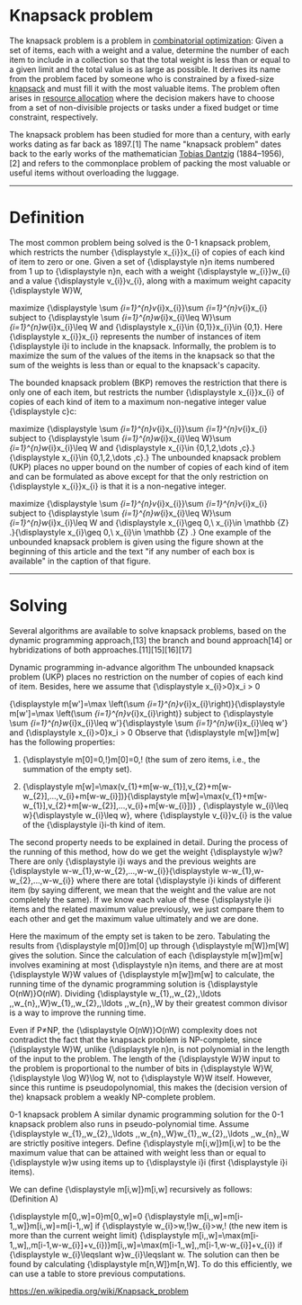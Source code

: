 # Knapsack problem

The knapsack problem is a problem in [combinatorial optimization](https://en.wikipedia.org/wiki/Combinatorial_optimization): Given a set of items, each with a weight and a value, determine the number of each item to include in a collection so that the total weight is less than or equal to a given limit and the total value is as large as possible. It derives its name from the problem faced by someone who is constrained by a fixed-size [knapsack](https://en.wikipedia.org/wiki/Knapsack) and must fill it with the most valuable items. The problem often arises in [resource allocation](https://en.wikipedia.org/wiki/Resource_allocation) where the decision makers have to choose from a set of non-divisible projects or tasks under a fixed budget or time constraint, respectively.

The knapsack problem has been studied for more than a century, with early works dating as far back as 1897.[1] The name "knapsack problem" dates back to the early works of the mathematician [Tobias Dantzig](https://en.wikipedia.org/wiki/Tobias_Dantzig) (1884–1956),[2] and refers to the commonplace problem of packing the most valuable or useful items without overloading the luggage.

------

# Definition
The most common problem being solved is the 0-1 knapsack problem, which restricts the number {\displaystyle x_{i}}x_{i} of copies of each kind of item to zero or one. Given a set of {\displaystyle n}n items numbered from 1 up to {\displaystyle n}n, each with a weight {\displaystyle w_{i}}w_{i} and a value {\displaystyle v_{i}}v_{i}, along with a maximum weight capacity {\displaystyle W}W,

maximize {\displaystyle \sum _{i=1}^{n}v_{i}x_{i}}\sum _{i=1}^{n}v_{i}x_{i}
subject to {\displaystyle \sum _{i=1}^{n}w_{i}x_{i}\leq W}\sum _{i=1}^{n}w_{i}x_{i}\leq W and {\displaystyle x_{i}\in \{0,1\}}x_{i}\in \{0,1\}.
Here {\displaystyle x_{i}}x_{i} represents the number of instances of item {\displaystyle i}i to include in the knapsack. Informally, the problem is to maximize the sum of the values of the items in the knapsack so that the sum of the weights is less than or equal to the knapsack's capacity.

The bounded knapsack problem (BKP) removes the restriction that there is only one of each item, but restricts the number {\displaystyle x_{i}}x_{i} of copies of each kind of item to a maximum non-negative integer value {\displaystyle c}c:

maximize {\displaystyle \sum _{i=1}^{n}v_{i}x_{i}}\sum _{i=1}^{n}v_{i}x_{i}
subject to {\displaystyle \sum _{i=1}^{n}w_{i}x_{i}\leq W}\sum _{i=1}^{n}w_{i}x_{i}\leq W and {\displaystyle x_{i}\in \{0,1,2,\dots ,c\}.}{\displaystyle x_{i}\in \{0,1,2,\dots ,c\}.}
The unbounded knapsack problem (UKP) places no upper bound on the number of copies of each kind of item and can be formulated as above except for that the only restriction on {\displaystyle x_{i}}x_{i} is that it is a non-negative integer.

maximize {\displaystyle \sum _{i=1}^{n}v_{i}x_{i}}\sum _{i=1}^{n}v_{i}x_{i}
subject to {\displaystyle \sum _{i=1}^{n}w_{i}x_{i}\leq W}\sum _{i=1}^{n}w_{i}x_{i}\leq W and {\displaystyle x_{i}\geq 0,\ x_{i}\in \mathbb {Z} .}{\displaystyle x_{i}\geq 0,\ x_{i}\in \mathbb {Z} .}
One example of the unbounded knapsack problem is given using the figure shown at the beginning of this article and the text "if any number of each box is available" in the caption of that figure.


---------


# Solving
Several algorithms are available to solve knapsack problems, based on the dynamic programming approach,[13] the branch and bound approach[14] or hybridizations of both approaches.[11][15][16][17]

Dynamic programming in-advance algorithm
The unbounded knapsack problem (UKP) places no restriction on the number of copies of each kind of item. Besides, here we assume that {\displaystyle x_{i}>0}x_i > 0

{\displaystyle m[w']=\max \left(\sum _{i=1}^{n}v_{i}x_{i}\right)}{\displaystyle m[w']=\max \left(\sum _{i=1}^{n}v_{i}x_{i}\right)}
subject to {\displaystyle \sum _{i=1}^{n}w_{i}x_{i}\leq w'}{\displaystyle \sum _{i=1}^{n}w_{i}x_{i}\leq w'} and {\displaystyle x_{i}>0}x_i > 0
Observe that {\displaystyle m[w]}m[w] has the following properties:

1. {\displaystyle m[0]=0\,\!}m[0]=0\,\! (the sum of zero items, i.e., the summation of the empty set).

2. {\displaystyle m[w]=\max(v_{1}+m[w-w_{1}],v_{2}+m[w-w_{2}],...,v_{i}+m[w-w_{i}])}{\displaystyle m[w]=\max(v_{1}+m[w-w_{1}],v_{2}+m[w-w_{2}],...,v_{i}+m[w-w_{i}])} , {\displaystyle w_{i}\leq w}{\displaystyle w_{i}\leq w}, where {\displaystyle v_{i}}v_{i} is the value of the {\displaystyle i}i-th kind of item.

The second property needs to be explained in detail. During the process of the running of this method, how do we get the weight {\displaystyle w}w? There are only {\displaystyle i}i ways and the previous weights are {\displaystyle w-w_{1},w-w_{2},...,w-w_{i}}{\displaystyle w-w_{1},w-w_{2},...,w-w_{i}} where there are total {\displaystyle i}i kinds of different item (by saying different, we mean that the weight and the value are not completely the same). If we know each value of these {\displaystyle i}i items and the related maximum value previously, we just compare them to each other and get the maximum value ultimately and we are done.

Here the maximum of the empty set is taken to be zero. Tabulating the results from {\displaystyle m[0]}m[0] up through {\displaystyle m[W]}m[W] gives the solution. Since the calculation of each {\displaystyle m[w]}m[w] involves examining at most {\displaystyle n}n items, and there are at most {\displaystyle W}W values of {\displaystyle m[w]}m[w] to calculate, the running time of the dynamic programming solution is {\displaystyle O(nW)}O(nW). Dividing {\displaystyle w_{1},\,w_{2},\,\ldots ,\,w_{n},\,W}w_{1},\,w_{2},\,\ldots ,\,w_{n},\,W by their greatest common divisor is a way to improve the running time.

Even if P≠NP, the {\displaystyle O(nW)}O(nW) complexity does not contradict the fact that the knapsack problem is NP-complete, since {\displaystyle W}W, unlike {\displaystyle n}n, is not polynomial in the length of the input to the problem. The length of the {\displaystyle W}W input to the problem is proportional to the number of bits in {\displaystyle W}W, {\displaystyle \log W}\log W, not to {\displaystyle W}W itself. However, since this runtime is pseudopolynomial, this makes the (decision version of the) knapsack problem a weakly NP-complete problem.

0-1 knapsack problem
A similar dynamic programming solution for the 0-1 knapsack problem also runs in pseudo-polynomial time. Assume {\displaystyle w_{1},\,w_{2},\,\ldots ,\,w_{n},\,W}w_{1},\,w_{2},\,\ldots ,\,w_{n},\,W are strictly positive integers. Define {\displaystyle m[i,w]}m[i,w] to be the maximum value that can be attained with weight less than or equal to {\displaystyle w}w using items up to {\displaystyle i}i (first {\displaystyle i}i items).

We can define {\displaystyle m[i,w]}m[i,w] recursively as follows: (Definition A)

{\displaystyle m[0,\,w]=0}m[0,\,w]=0
{\displaystyle m[i,\,w]=m[i-1,\,w]}m[i,\,w]=m[i-1,\,w] if {\displaystyle w_{i}>w\,\!}w_{i}>w\,\! (the new item is more than the current weight limit)
{\displaystyle m[i,\,w]=\max(m[i-1,\,w],\,m[i-1,w-w_{i}]+v_{i})}m[i,\,w]=\max(m[i-1,\,w],\,m[i-1,w-w_{i}]+v_{i}) if {\displaystyle w_{i}\leqslant w}w_{i}\leqslant w.
The solution can then be found by calculating {\displaystyle m[n,W]}m[n,W]. To do this efficiently, we can use a table to store previous computations.

https://en.wikipedia.org/wiki/Knapsack_problem
